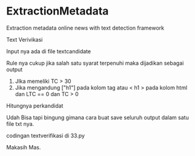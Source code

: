 # ExtractionMetadata
Extraction metadata online news with text detection framework

Text Verivikasi

Input nya ada di file textcandidate

Rule nya cukup jika salah satu syarat terpenuhi maka dijadikan sebagai output
1. JIka memeliki TC > 30
2. Jika mengandung ["h1"] pada kolom tag atau < h1 > pada kolom html dan LTC == 0 dan TC > 0

Hitungnya perkandidat

Udah Bisa tapi bingung gimana cara buat save seluruh output dalam satu file txt nya.

codingan textverifikasi di 33.py

Makasih Mas.
